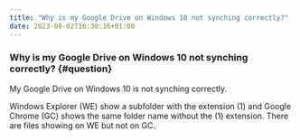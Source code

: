 ```yaml
---
title: "Why is my Google Drive on Windows 10 not synching correctly?"
date: 2023-08-02T16:30:16+01:00
---
```


### Why is my Google Drive on Windows 10 not synching correctly? {#question}
My Google Drive on Windows 10 is not synching correctly.

Windows Explorer (WE) show a subfolder with the extension (1) and Google Chrome (GC) shows the same folder name without the (1) extension. There are files showing on WE but not on GC.

